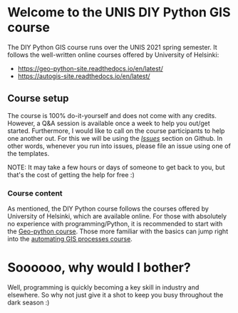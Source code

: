 # Welcome to the UNIS DIY Python GIS course

The DIY Python GIS course runs over the UNIS 2021 spring semester.
It follows the well-written online courses offered by University of Helsinki:

- https://geo-python-site.readthedocs.io/en/latest/
- https://autogis-site.readthedocs.io/en/latest/

## Course setup

The course is 100% do-it-yourself and does not come with any credits.
However, a Q&A session is available once a week to help you out/get started.
Furthermore, I would like to call on the course participants to help one another out.
For this we will be using the [*Issues*](https://github.com/UNISvalbard/python-gis-course/issues) section on Github.
In other words, whenever you run into issues, please file an issue using one of the templates.

NOTE: It may take a few hours or days of someone to get back to you, but that's the cost of getting the help for free :)

### Course content

As mentioned, the DIY Python course follows the courses offered by University of Helsinki, which are available online.
For those with absolutely no experience with programming/Python, it is recommended to start with the [Geo-python course](https://geo-python-site.readthedocs.io/en/latest/).
Those more familiar with the basics can jump right into the [automating GIS processes course](https://autogis-site.readthedocs.io/en/latest/).

# Soooooo, why would I bother?

Well, programming is quickly becoming a key skill in industry and elsewhere.
So why not just give it a shot to keep you busy throughout the dark season :)

